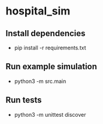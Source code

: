 # hospital_sim



## Install dependencies
* pip install -r requirements.txt

## Run example simulation
* python3 -m src.main

## Run tests
* python3 -m unittest discover
